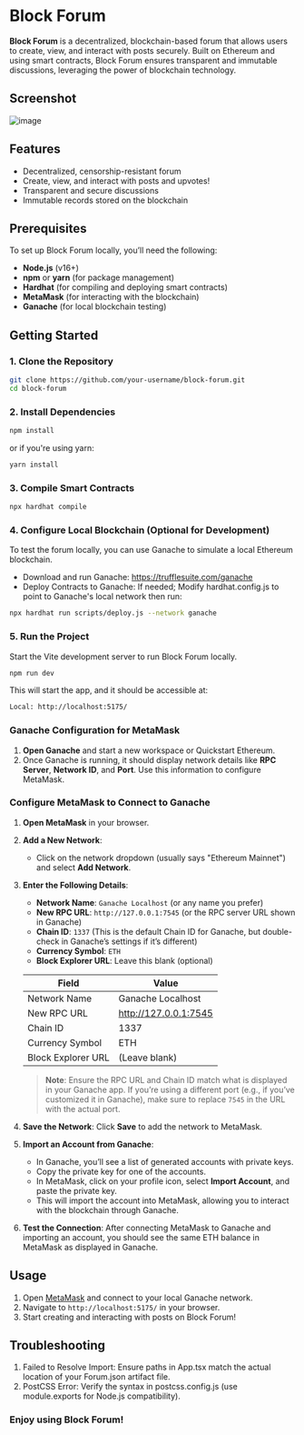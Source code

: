 # Block Forum

**Block Forum** is a decentralized, blockchain-based forum that allows users to create, view, and interact with posts securely. Built on Ethereum and using smart contracts, Block Forum ensures transparent and immutable discussions, leveraging the power of blockchain technology.

## Screenshot

![image](https://github.com/user-attachments/assets/81e3d7ba-2fc4-45b1-96ad-91b9bf6a7510)

## Features

- Decentralized, censorship-resistant forum
- Create, view, and interact with posts and upvotes!
- Transparent and secure discussions
- Immutable records stored on the blockchain

## Prerequisites

To set up Block Forum locally, you’ll need the following:

- **Node.js** (v16+)
- **npm** or **yarn** (for package management)
- **Hardhat** (for compiling and deploying smart contracts)
- **MetaMask** (for interacting with the blockchain)
- **Ganache** (for local blockchain testing)

## Getting Started

### 1. Clone the Repository

```bash
git clone https://github.com/your-username/block-forum.git
cd block-forum
```

### 2. Install Dependencies

```bash
npm install
```

or if you're using yarn:

```bash
yarn install
```

### 3. Compile Smart Contracts

```bash
npx hardhat compile
```

### 4. Configure Local Blockchain (Optional for Development)

To test the forum locally, you can use Ganache to simulate a local Ethereum blockchain.

- Download and run Ganache: https://trufflesuite.com/ganache
- Deploy Contracts to Ganache: If needed; Modify hardhat.config.js to point to Ganache's local network then run:

```bash
npx hardhat run scripts/deploy.js --network ganache
```

### 5. Run the Project

Start the Vite development server to run Block Forum locally.

```bash
npm run dev
```

This will start the app, and it should be accessible at:

```bash
Local: http://localhost:5175/
```

### Ganache Configuration for MetaMask

1.  **Open Ganache** and start a new workspace or Quickstart Ethereum.
2.  Once Ganache is running, it should display network details like **RPC Server**, **Network ID**, and **Port**. Use this information to configure MetaMask.

### Configure MetaMask to Connect to Ganache

1.  **Open MetaMask** in your browser.
2.  **Add a New Network**:

    - Click on the network dropdown (usually says "Ethereum Mainnet") and select **Add Network**.

3.  **Enter the Following Details**:

    - **Network Name**: `Ganache Localhost` (or any name you prefer)
    - **New RPC URL**: `http://127.0.0.1:7545` (or the RPC server URL shown in Ganache)
    - **Chain ID**: `1337` (This is the default Chain ID for Ganache, but double-check in Ganache’s settings if it’s different)
    - **Currency Symbol**: `ETH`
    - **Block Explorer URL**: Leave this blank (optional)

    | Field              | Value                 |
    | ------------------ | --------------------- |
    | Network Name       | Ganache Localhost     |
    | New RPC URL        | http://127.0.0.1:7545 |
    | Chain ID           | 1337                  |
    | Currency Symbol    | ETH                   |
    | Block Explorer URL | (Leave blank)         |

    > **Note**: Ensure the RPC URL and Chain ID match what is displayed in your Ganache app. If you’re using a different port (e.g., if you’ve customized it in Ganache), make sure to replace `7545` in the URL with the actual port.

4.  **Save the Network**: Click **Save** to add the network to MetaMask.
5.  **Import an Account from Ganache**:

    - In Ganache, you’ll see a list of generated accounts with private keys.
    - Copy the private key for one of the accounts.
    - In MetaMask, click on your profile icon, select **Import Account**, and paste the private key.
    - This will import the account into MetaMask, allowing you to interact with the blockchain through Ganache.

6.  **Test the Connection**: After connecting MetaMask to Ganache and importing an account, you should see the same ETH balance in MetaMask as displayed in Ganache.

## Usage

1.  Open [MetaMask](https://metamask.io/) and connect to your local Ganache network.
2.  Navigate to `http://localhost:5175/` in your browser.
3.  Start creating and interacting with posts on Block Forum!

## Troubleshooting

1. Failed to Resolve Import: Ensure paths in App.tsx match the actual location of your Forum.json artifact file.
2. PostCSS Error: Verify the syntax in postcss.config.js (use module.exports for Node.js compatibility).

### Enjoy using Block Forum!
